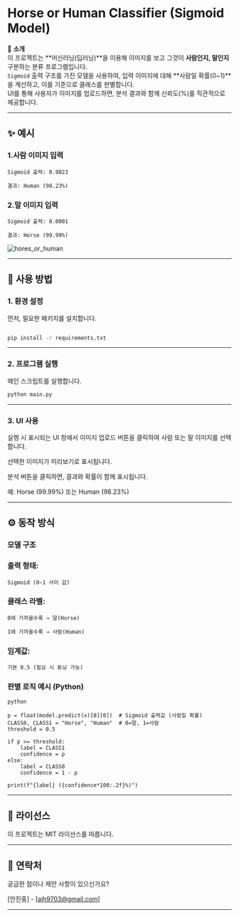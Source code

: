 # Horse or Human Classifier (Sigmoid Model)

🧠 **소개**  
이 프로젝트는 **머신러닝(딥러닝)**을 이용해 이미지를 보고 그것이 **사람인지, 말인지** 구분하는 분류 프로그램입니다.  
`Sigmoid` 출력 구조를 가진 모델을 사용하여, 입력 이미지에 대해 **사람일 확률(0~1)**을 계산하고, 이를 기준으로 클래스를 판별합니다.  
UI를 통해 사용자가 이미지를 업로드하면, 분석 결과와 함께 신뢰도(%)를 직관적으로 제공합니다.

---

## ✨ 예시

### 1.사람 이미지 입력

    Sigmoid 출력: 0.9823

    결과: Human (98.23%)

### 2.말 이미지 입력

    Sigmoid 출력: 0.0001

    결과: Horse (99.99%)
    

![hores_or_human](https://github.com/user-attachments/assets/0bd08ae9-cc91-445b-81d5-c3ca85adb211)


---

## 🚀 사용 방법

### 1. 환경 설정
먼저, 필요한 패키지를 설치합니다.

```bash

pip install -r requirements.txt
```

---

### 2. 프로그램 실행
메인 스크립트를 실행합니다.

```bash
python main.py
```

---

### 3. UI 사용
실행 시 표시되는 UI 창에서 이미지 업로드 버튼을 클릭하여 사람 또는 말 이미지를 선택합니다.

선택한 이미지가 미리보기로 표시됩니다.

분석 버튼을 클릭하면, 결과와 확률이 함께 표시됩니다.

예: Horse (99.99%) 또는 Human (98.23%)

---

## ⚙️ 동작 방식

### 모델 구조
### 출력 형태: 
    Sigmoid (0~1 사이 값)

### 클래스 라벨:

    0에 가까울수록 → 말(Horse)

    1에 가까울수록 → 사람(Human)

### 임계값: 
    기본 0.5 (필요 시 튜닝 가능)

### 판별 로직 예시 (Python)

```
python

p = float(model.predict(x)[0][0])  # Sigmoid 출력값 (사람일 확률)
CLASS0, CLASS1 = "Horse", "Human"  # 0=말, 1=사람
threshold = 0.5

if p >= threshold:
    label = CLASS1
    confidence = p
else:
    label = CLASS0
    confidence = 1 - p

print(f"{label} ({confidence*100:.2f}%)")
```

---

## 📄 라이선스
이 프로젝트는 MIT 라이선스를 따릅니다.

---

## 📧 연락처

궁금한 점이나 제안 사항이 있으신가요?

[안진홍] - [ajh9703@gmail.com]

---
